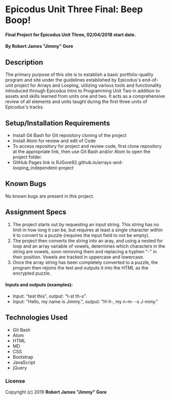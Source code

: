 # Epicodus Unit Three Final: Beep Boop!

#### Final Project for Epicodus Unit Three, 02/04/2018 start date.

#### By **Robert James "Jimmy" Gore**

## Description

The primary purpose of this site is to establish a basic portfolio-quality program and site under the guidelines established by Epicodus's end-of-unit project for Arrays and Looping, utilizing various tools and functionality introduced through Epicodus Intro to Programming Unit Two in addition to assets and skills learned from units one and two.  It acts as a comprehensive review of all elements and units taught during the first three units of Epicodus's tracks.

## Setup/Installation Requirements

* Install Git Bash for Git repository cloning of the project
* Install Atom for review and edit of Code
* To access repository for project and review code, first clone repository at the appropriate link, then use Git Bash and/or Atom to open the project folder.
* GitHub Pages link is RJGore92.github.io/arrays-and-looping_independent-project

## Known Bugs

No known bugs are present in this project.

## Assignment Specs

1. The project starts out by requesting an input string.  This string has no limit in how long it can be, but requires at least a single character within it to convert to a puzzle (requires the input field to not be empty).
2. The project then converts the string into an aray, and using a nested for loop and an array variable of vowels, determines which characters in the string are vowels, soon removing them and replacing a hyphen "-" in their position.  Vowels are tracked in uppercase and lowercase.
3. Once the array string has been completely converted to a puzzle, the program then rejoins the text and outputs it into the HTML as the encrypted puzzle.

####  Inputs and outputs (examples):

* Input: "test this", output: "t-st th-s".
* Input: "Hello, my name is Jimmy.", output: "H-ll-, my n-m- -s J-mmy."

## Technologies Used

* Git Bash
* Atom
* HTML
* MD
* CSS
* Bootstrap
* JavaScript
* jQuery

### License

Copyright (c) 2019 **Robert James "Jimmy" Gore**
